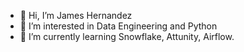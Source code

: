 - 👋 Hi, I’m James Hernandez
- 👀 I’m interested in Data Engineering and Python
- 🌱 I’m currently learning Snowflake, Attunity, Airflow.

<!---
james-hernandez-angi/james-hernandez-angi is a ✨ special ✨ repository because its `README.md` (this file) appears on your GitHub profile.
You can click the Preview link to take a look at your changes.
--->

